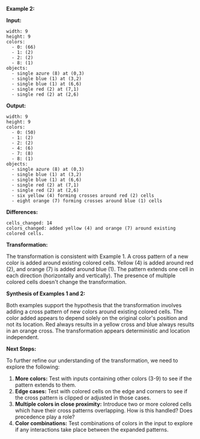 **Example 2:**

**Input:**

```
width: 9
height: 9
colors:
  - 0: (66)
  - 1: (2)
  - 2: (2)
  - 8: (1)
objects:
  - single azure (8) at (0,3)
  - single blue (1) at (3,2)
  - single blue (1) at (6,6)
  - single red (2) at (7,1)
  - single red (2) at (2,6)

```

**Output:**

```
width: 9
height: 9
colors:
  - 0: (50)
  - 1: (2)
  - 2: (2)
  - 4: (6)
  - 7: (8)
  - 8: (1)
objects:
  - single azure (8) at (0,3)
  - single blue (1) at (3,2)
  - single blue (1) at (6,6)
  - single red (2) at (7,1)
  - single red (2) at (2,6)
  - six yellow (4) forming crosses around red (2) cells
  - eight orange (7) forming crosses around blue (1) cells

```

**Differences:**

```
cells_changed: 14
colors_changed: added yellow (4) and orange (7) around existing colored cells.
```

**Transformation:**

The transformation is consistent with Example 1.  A cross pattern of a new color is added around existing colored cells.  Yellow (4) is added around red (2), and orange (7) is added around blue (1).  The pattern extends one cell in each direction (horizontally and vertically).  The presence of multiple colored cells doesn't change the transformation.

**Synthesis of Examples 1 and 2:**

Both examples support the hypothesis that the transformation involves adding a cross pattern of new colors around existing colored cells.  The color added appears to depend solely on the original color's position and not its location.  Red always results in a yellow cross and blue always results in an orange cross.  The transformation appears deterministic and location independent.


**Next Steps:**

To further refine our understanding of the transformation, we need to explore the following:

1.  **More colors:** Test with inputs containing other colors (3-9) to see if the pattern extends to them.
2.  **Edge cases:**  Test with colored cells on the edge and corners to see if the cross pattern is clipped or adjusted in those cases.
3.  **Multiple colors in close proximity:** Introduce two or more colored cells which have their cross patterns overlapping. How is this handled? Does precedence play a role?
4.  **Color combinations:** Test combinations of colors in the input to explore if any interactions take place between the expanded patterns.



